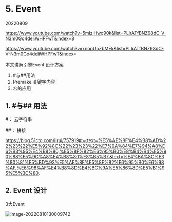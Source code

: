 # 5. Event

20220809

https://www.youtube.com/watch?v=5mlziHwq90k&list=PLlrATfBNZ98dC-V-N3m0Go4deliWHPFwT&index=8

https://www.youtube.com/watch?v=xnopUoZbMEk&list=PLlrATfBNZ98dC-V-N3m0Go4deliWHPFwT&index=



本文讲解引擎Event 设计方案

1. #与##用法
2. Premake 关键字内容
2. 宏的应用

## 1. #与## 用法

#： 去字符串

##： 拼接

https://blog.51cto.com/lirui/757919#:~:text=%E5%AE%8F%E4%B8%AD%22%23%22%E5%92%8C%22%23%23%22%E7%9A%84%E7%94%A8%E6%B3%95%E4%B8%80,%E5%8F%82%E6%95%B0%E8%B4%B4%E5%90%88%E5%9C%A8%E4%B8%80%E8%B5%B7.&text=%E4%BA%8C%E3%80%81%E5%BD%93%E5%AE%8F%E5%8F%82%E6%95%B0%E6%98%AF,%E6%98%AF%E4%B8%8D%E4%BC%9A%E5%86%8D%E5%B1%95%E5%BC%80.



## 2. Event 设计

3大Event

![image-20220810130009742](C:\Users\dionysoslai\AppData\Roaming\Typora\typora-user-images\image-20220810130009742.png)

